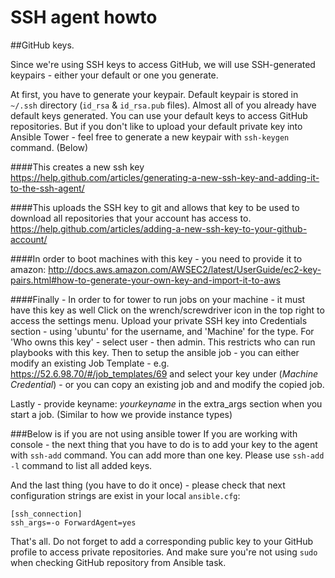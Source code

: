 # SSH agent howto

##GitHub keys.

Since we're using SSH keys to access GitHub, we will use SSH-generated keypairs - either your default or one you generate. 

At first, you have to generate your keypair. Default keypair is stored in `~/.ssh` directory (`id_rsa` & `id_rsa.pub` files). Almost all of you already have default keys generated. You can use your default keys to access GitHub repositories. But if you don't like to upload your default private key into Ansible Tower - feel free to generate a new keypair with `ssh-keygen` command. (Below)

####This creates a new ssh key
https://help.github.com/articles/generating-a-new-ssh-key-and-adding-it-to-the-ssh-agent/

####This uploads the SSH key to git and allows that key to be used to download all repositories that your account has access to.
https://help.github.com/articles/adding-a-new-ssh-key-to-your-github-account/

####In order to boot machines with this key - you need to provide it to amazon:
http://docs.aws.amazon.com/AWSEC2/latest/UserGuide/ec2-key-pairs.html#how-to-generate-your-own-key-and-import-it-to-aws

####Finally - In order to for tower to run jobs on your machine - it must have this key as well
Click on the wrench/screwdriver icon in the top right to access the settings menu.
Upload your private SSH key into Credentials section - using 'ubuntu' for the username, and 'Machine' for the type.
For 'Who owns this key' - select user - then admin. This restricts who can run playbooks with this key.
Then to setup the ansible job - you can either modify an existing Job Template - e.g. https://52.6.98.70/#/job_templates/69 and select your key under (*Machine Credential*) - or you can copy an existing job and and modify the copied job.

Lastly - provide keyname: *yourkeyname* in the extra_args section when you start a job. (Similar to how we provide instance types)
 
###Below is if you are not using ansible tower
If you are working with console - the next thing that you have to do is to add your key to the agent with `ssh-add` command. You can add more than one key. Please use `ssh-add -l` command to list all added keys.
 
And the last thing (you have to do it once) - please check that next configuration strings are exist in your local `ansible.cfg`:

```
[ssh_connection]
ssh_args=-o ForwardAgent=yes
```

That's all. Do not forget to add a corresponding public key to your GitHub profile to access private repositories. And make sure you're not using `sudo` when checking GitHub repository from Ansible task.
